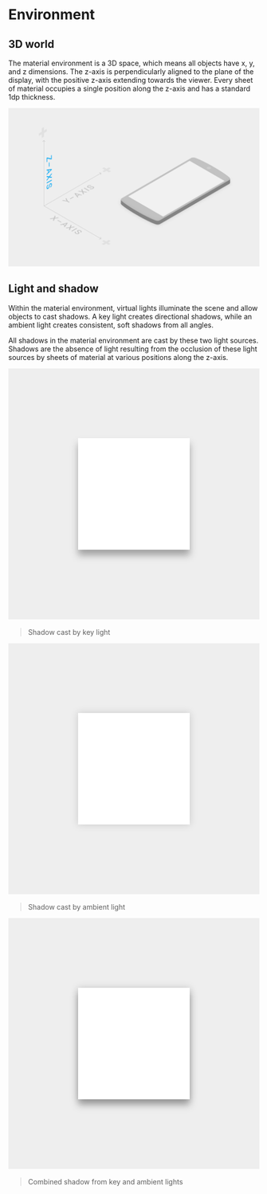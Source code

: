 # Environment

## 3D world

The material environment is a 3D space, which means all objects have x, y, and z dimensions. The z-axis is perpendicularly aligned to the plane of the display, with the positive z-axis extending towards the viewer. Every sheet of material occupies a single position along the z-axis and has a standard 1dp thickness.

![](/images/whats-material/whatismaterial_environment_3d.png)

## Light and shadow

Within the material environment, virtual lights illuminate the scene and allow objects to cast shadows. A key light creates directional shadows, while an ambient light creates consistent, soft shadows from all angles.

All shadows in the material environment are cast by these two light sources. Shadows are the absence of light resulting from the occlusion of these light sources by sheets of material at various positions along the z-axis.


![](/images/whats-material/whatismaterial_environment_shadow1.png)

> Shadow cast by key light

![](/images/whats-material/whatismaterial_environment_shadow2.png)

> Shadow cast by ambient light

![](/images/whats-material/whatismaterial_environment_shadow3.png)

> Combined shadow from key and ambient lights

